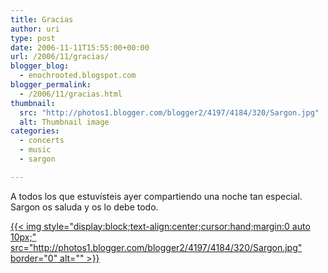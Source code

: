 ```yaml
---
title: Gracias
author: uri
type: post
date: 2006-11-11T15:55:00+00:00
url: /2006/11/gracias/
blogger_blog:
  - enochrooted.blogspot.com
blogger_permalink:
  - /2006/11/gracias.html
thumbnail:
  src: "http://photos1.blogger.com/blogger2/4197/4184/320/Sargon.jpg"
  alt: Thumbnail image
categories:
  - concerts
  - music
  - sargon

---
```

A todos los que estuvísteis ayer compartiendo una noche tan especial. Sargon os saluda y os lo debe todo.

[{{< img style="display:block;text-align:center;cursor:hand;margin:0 auto 10px;" src="http://photos1.blogger.com/blogger2/4197/4184/320/Sargon.jpg" border="0" alt="" >}}][1]

 [1]: http://photos1.blogger.com/blogger2/4197/4184/1600/Sargon.jpg